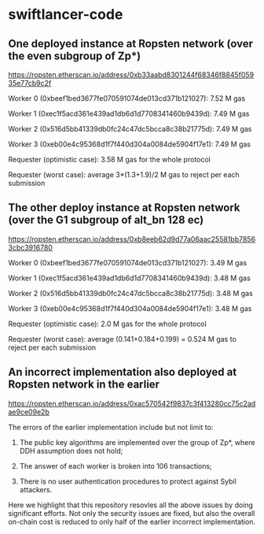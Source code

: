 # swiftlancer-code

## One deployed instance at Ropsten network (over the even subgroup of Zp*)
https://ropsten.etherscan.io/address/0xb33aabd8301244f68346f8845f05935e77cb9c2f

Worker 0 (0xbeef1bed3677fe070591074de013cd371b121027): 7.52 M gas

Worker 1 (0xec1f5acd361e439ad1db6d1d7708341460b9439d): 7.49 M gas 

Worker 2 (0x516d5bb41339db0fc24c47dc5bcca8c38b21775d): 7.49 M gas 

Worker 3 (0xeb00e4c95368d1f7f440d304a0084de5904f17e1): 7.49 M gas 

Requester (optimistic case): 3.58 M gas for the whole protocol

Requester (worst case): average  3*(1.3+1.9)/2 M gas to reject per each submission


## The other deploy instance at Ropsten network (over the G1 subgroup of alt_bn 128 ec)
https://ropsten.etherscan.io/address/0xb8eeb62d9d77a06aac25581bb78563cbc3916780

Worker 0 (0xbeef1bed3677fe070591074de013cd371b121027): 3.49 M gas

Worker 1 (0xec1f5acd361e439ad1db6d1d7708341460b9439d): 3.48 M gas 

Worker 2 (0x516d5bb41339db0fc24c47dc5bcca8c38b21775d): 3.48 M gas 

Worker 3 (0xeb00e4c95368d1f7f440d304a0084de5904f17e1): 3.48 M gas 

Requester (optimistic case): 2.0 M gas for the whole protocol

Requester (worst case): average  (0.141+0.184+0.199) = 0.524 M gas to reject per each submission


## An incorrect implementation also deployed at Ropsten network in the earlier
https://ropsten.etherscan.io/address/0xac570542f9837c3f413280cc75c2adae9ce09e2b

The errors of the earlier implementation include but not limit to:

1. The public key algorithms are implemented over the group of Zp*, where DDH assumption does not hold;

2. The answer of each worker is broken into 106 transactions;

3. There is no user authentication procedures to protect against Sybil attackers.

Here we highlight that this repository resovles all the above issues by doing significant efforts. Not only the security issues are fixed, but also the overall on-chain cost is reduced to only half of the earlier incorrect implementation.
